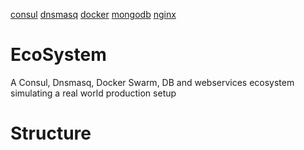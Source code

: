 [consul](https://github.com/hashicorp/consul) [dnsmasq](http://www.thekelleys.org.uk/dnsmasq/doc) [docker](https://github.com/docker/docker) [mongodb](https://www.mongodb.org) [nginx](https://github.com/nginx/nginx)

[consul]: http://demo.consul.io/ui/static/consul-logo.png
[dnsmasq]:http://www.thekelleys.org.uk/dnsmasq/images/icon.png
[docker]:https://www.docker.com/sites/all/themes/docker/assets/images/logo.png
[mongodb]:https://www.mongodb.com/assets/MongoDB_Brand_Resources/MongoDB-Logo-5c3a7405a85675366beb3a5ec4c032348c390b3f142f5e6dddf1d78e2df5cb5c.png
[nginx]:https://www.nginx.com/wp-content/themes/nginx-theme/assets/img//logo.png

# EcoSystem
A Consul, Dnsmasq, Docker Swarm, DB and webservices ecosystem simulating a real world production setup




# Structure


